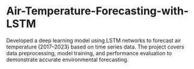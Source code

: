 # Air-Temperature-Forecasting-with-LSTM
Developed a deep learning model using LSTM networks to forecast air temperature (2017–2023) based on time series data. The project covers data preprocessing, model training, and performance evaluation to demonstrate accurate environmental forecasting.
